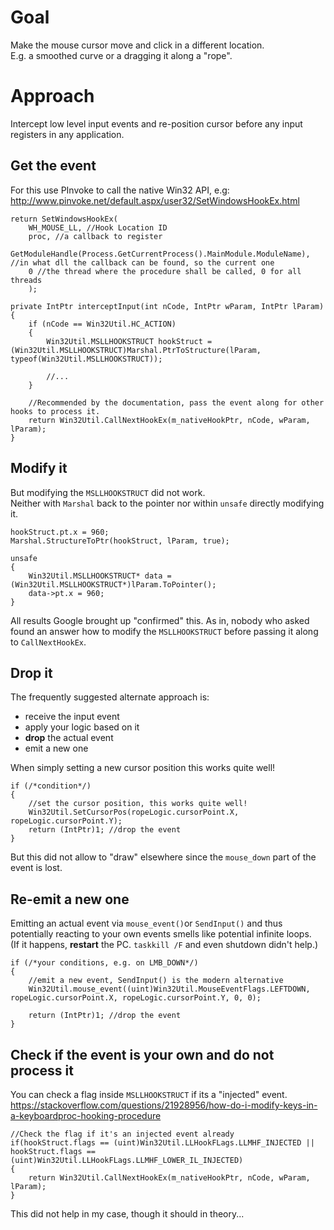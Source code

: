 # Goal
Make the mouse cursor move and click in a different location.  
E.g. a smoothed curve or a dragging it along a "rope".

# Approach
Intercept low level input events and re-position cursor before any input registers in any application.

## Get the event

For this use PInvoke to call the native Win32 API, e.g:  
http://www.pinvoke.net/default.aspx/user32/SetWindowsHookEx.html

```CSharp
return SetWindowsHookEx(
    WH_MOUSE_LL, //Hook Location ID
    proc, //a callback to register
    GetModuleHandle(Process.GetCurrentProcess().MainModule.ModuleName), //in what dll the callback can be found, so the current one
    0 //the thread where the procedure shall be called, 0 for all threads
    );
```

```CSharp
private IntPtr interceptInput(int nCode, IntPtr wParam, IntPtr lParam)
{
    if (nCode == Win32Util.HC_ACTION)
    {
        Win32Util.MSLLHOOKSTRUCT hookStruct = (Win32Util.MSLLHOOKSTRUCT)Marshal.PtrToStructure(lParam, typeof(Win32Util.MSLLHOOKSTRUCT));
    
        //...
    }

    //Recommended by the documentation, pass the event along for other hooks to process it.
    return Win32Util.CallNextHookEx(m_nativeHookPtr, nCode, wParam, lParam); 
}
```
## Modify it

But modifying the `MSLLHOOKSTRUCT` did not work.  
Neither with `Marshal` back to the pointer nor within `unsafe` directly modifying it.

```CSharp
hookStruct.pt.x = 960;
Marshal.StructureToPtr(hookStruct, lParam, true);
```

```CSharp
unsafe
{
    Win32Util.MSLLHOOKSTRUCT* data = (Win32Util.MSLLHOOKSTRUCT*)lParam.ToPointer();
    data->pt.x = 960;
}
```

All results Google brought up "confirmed" this. As in, nobody who asked found an answer how to  modify the `MSLLHOOKSTRUCT` before passing it along to `CallNextHookEx`.

## Drop it

The frequently suggested alternate approach is:  
* receive the input event
* apply your logic based on it
* **drop** the actual event
* emit a new one

When simply setting a new cursor position this works quite well!

```CSharp
if (/*condition*/)
{
    //set the cursor position, this works quite well!
    Win32Util.SetCursorPos(ropeLogic.cursorPoint.X, ropeLogic.cursorPoint.Y);
    return (IntPtr)1; //drop the event
}
```
But this did not allow to "draw" elsewhere since the `mouse_down` part of the event is lost.

## Re-emit a new one

Emitting an actual event via `mouse_event()`or `SendInput()` and thus potentially reacting to your own events smells like potential infinite loops.  
(If it happens, **restart** the PC. `taskkill /F` and even shutdown didn't help.)  

```CSharp
if (/*your conditions, e.g. on LMB_DOWN*/)
{
    //emit a new event, SendInput() is the modern alternative
    Win32Util.mouse_event((uint)Win32Util.MouseEventFlags.LEFTDOWN, ropeLogic.cursorPoint.X, ropeLogic.cursorPoint.Y, 0, 0);

    return (IntPtr)1; //drop the event
}
```
## Check if the event is your own and do not process it

You can check a flag inside `MSLLHOOKSTRUCT` if its a "injected" event.  
https://stackoverflow.com/questions/21928956/how-do-i-modify-keys-in-a-keyboardproc-hooking-procedure  


```CSharp
//Check the flag if it's an injected event already
if(hookStruct.flags == (uint)Win32Util.LLHookFLags.LLMHF_INJECTED || hookStruct.flags == (uint)Win32Util.LLHookFLags.LLMHF_LOWER_IL_INJECTED)
{
    return Win32Util.CallNextHookEx(m_nativeHookPtr, nCode, wParam, lParam);
}
```

This did not help in my case, though it should in theory...

